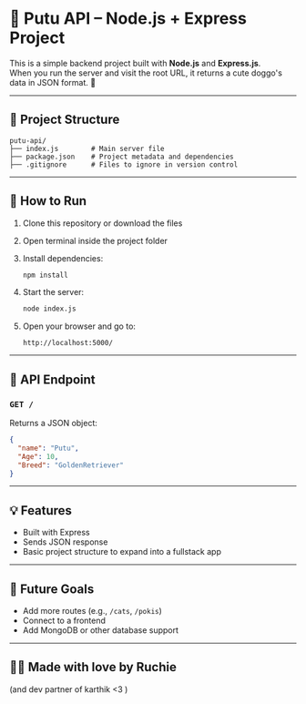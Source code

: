 # 🐾 Putu API – Node.js + Express Project

This is a simple backend project built with **Node.js** and **Express.js**.  
When you run the server and visit the root URL, it returns a cute doggo's data in JSON format. 🐶

---

## 📂 Project Structure

```
putu-api/
├── index.js        # Main server file
├── package.json    # Project metadata and dependencies
├── .gitignore      # Files to ignore in version control
```

---

## 🚀 How to Run

1. Clone this repository or download the files
2. Open terminal inside the project folder
3. Install dependencies:
   ```bash
   npm install
   ```

4. Start the server:
   ```bash
   node index.js
   ```

5. Open your browser and go to:
   ```
   http://localhost:5000/
   ```

---

## 📡 API Endpoint

### `GET /`

Returns a JSON object:

```json
{
  "name": "Putu",
  "Age": 10,
  "Breed": "GoldenRetriever"
}
```

---

## 💡 Features

- Built with Express
- Sends JSON response
- Basic project structure to expand into a fullstack app

---

## 📌 Future Goals

- Add more routes (e.g., `/cats`, `/pokis`)
- Connect to a frontend
- Add MongoDB or other database support

---

## 🧑‍💻 Made with love by Ruchie  
(and dev partner of karthik <3 )
